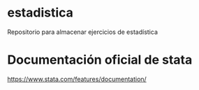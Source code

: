 # estadistica
Repositorio para almacenar ejercicios de estadística

# Documentación oficial de stata
https://www.stata.com/features/documentation/
